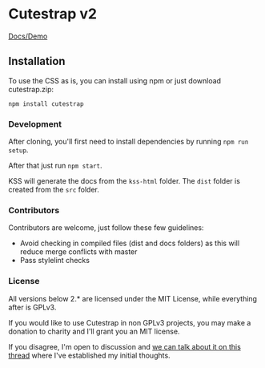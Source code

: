 # Cutestrap v2

[Docs/Demo](https://www.cutestrap.com/)

## Installation

To use the CSS as is, you can install using npm or just download cutestrap.zip:

```
npm install cutestrap
```

### Development

After cloning, you'll first need to install dependencies by running `npm run setup`.

After that just run `npm start`.

KSS will generate the docs from the `kss-html` folder. The `dist` folder is created from  the `src` folder.

### Contributors

Contributors are welcome, just follow these few guidelines:

* Avoid checking in compiled files (dist and docs folders) as this will reduce merge conflicts with master
* Pass stylelint checks

### License

All versions below 2.\* are licensed under the MIT License, while everything after is GPLv3.

If you would like to use Cutestrap in non GPLv3 projects, you may make a donation to charity and I'll grant you an MIT license.

If you disagree, I'm open to discussion and [we can talk about it on this thread](https://github.com/tylerchilds/cutestrap/pull/48#issuecomment-525944427) where I've established my initial thoughts.
